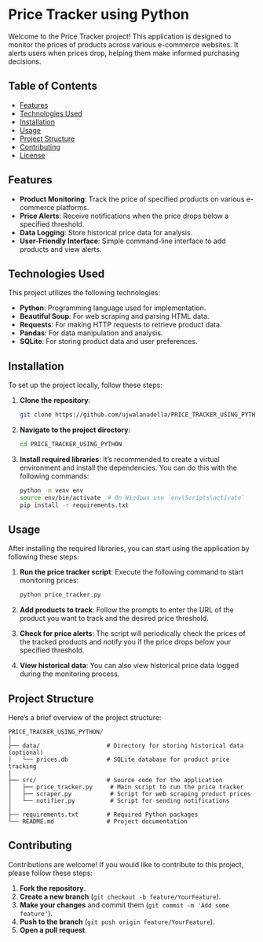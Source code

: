 # Price Tracker using Python

Welcome to the Price Tracker project! This application is designed to monitor the prices of products across various e-commerce websites. It alerts users when prices drop, helping them make informed purchasing decisions.

## Table of Contents

- [Features](#features)
- [Technologies Used](#technologies-used)
- [Installation](#installation)
- [Usage](#usage)
- [Project Structure](#project-structure)
- [Contributing](#contributing)
- [License](#license)

## Features

- **Product Monitoring**: Track the price of specified products on various e-commerce platforms.
- **Price Alerts**: Receive notifications when the price drops below a specified threshold.
- **Data Logging**: Store historical price data for analysis.
- **User-Friendly Interface**: Simple command-line interface to add products and view alerts.

## Technologies Used

This project utilizes the following technologies:

- **Python**: Programming language used for implementation.
- **Beautiful Soup**: For web scraping and parsing HTML data.
- **Requests**: For making HTTP requests to retrieve product data.
- **Pandas**: For data manipulation and analysis.
- **SQLite**: For storing product data and user preferences.

## Installation

To set up the project locally, follow these steps:

1. **Clone the repository**:
   ```bash
   git clone https://github.com/ujwalanadella/PRICE_TRACKER_USING_PYTHON.git
   ```

2. **Navigate to the project directory**:
   ```bash
   cd PRICE_TRACKER_USING_PYTHON
   ```

3. **Install required libraries**:
   It’s recommended to create a virtual environment and install the dependencies. You can do this with the following commands:
   ```bash
   python -m venv env
   source env/bin/activate  # On Windows use `env\Scripts\activate`
   pip install -r requirements.txt
   ```

## Usage

After installing the required libraries, you can start using the application by following these steps:

1. **Run the price tracker script**:
   Execute the following command to start monitoring prices:
   ```bash
   python price_tracker.py
   ```

2. **Add products to track**:
   Follow the prompts to enter the URL of the product you want to track and the desired price threshold.

3. **Check for price alerts**:
   The script will periodically check the prices of the tracked products and notify you if the price drops below your specified threshold.

4. **View historical data**:
   You can also view historical price data logged during the monitoring process.

## Project Structure

Here’s a brief overview of the project structure:

```
PRICE_TRACKER_USING_PYTHON/
│
├── data/                   # Directory for storing historical data (optional)
│   └── prices.db           # SQLite database for product price tracking
│
├── src/                    # Source code for the application
│   ├── price_tracker.py     # Main script to run the price tracker
│   ├── scraper.py           # Script for web scraping product prices
│   └── notifier.py          # Script for sending notifications
│
├── requirements.txt        # Required Python packages
└── README.md               # Project documentation
```

## Contributing

Contributions are welcome! If you would like to contribute to this project, please follow these steps:

1. **Fork the repository**.
2. **Create a new branch** (`git checkout -b feature/YourFeature`).
3. **Make your changes** and commit them (`git commit -m 'Add some feature'`).
4. **Push to the branch** (`git push origin feature/YourFeature`).
5. **Open a pull request**.


